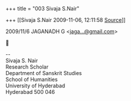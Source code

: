 +++
title = "003 Sivaja S.Nair"

+++
[[Sivaja S.Nair	2009-11-06, 12:11:58 [Source](https://groups.google.com/g/bvparishat/c/nPa03M_CBPo)]]



  
  

2009/11/6 JAGANADH G \<[jaga...@gmail.com]()\>



  
  
  
--  
Sivaja S. Nair  
Research Scholar  
Department of Sanskrit Studies  
School of Humanities  
University of Hyderabad  
Hyderabad 500 046  
  
  
  

